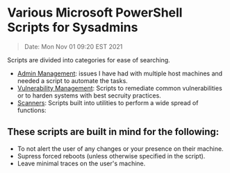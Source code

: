 # Various Microsoft PowerShell Scripts for Sysadmins
> Date: Mon Nov 01 09:20 EST 2021
>
Scripts are divided into categories for ease of searching.
* [Admin Management](Admin_Management): issues I have had with multiple  host machines and needed a script to automate the tasks.
* [Vulnerability Management](Vuln_Management): Scripts to remediate common vulnerabilities or to harden systems with best secruity practices.
* [Scanners](Scanners): Scripts built into utilities to perform a wide spread of functions:
>
## These scripts are built in mind for the following:
* To not alert the user of any changes or your presence on their machine.
* Supress forced reboots (unless otherwise specified in the script).
* Leave minimal traces on the user's machine.
